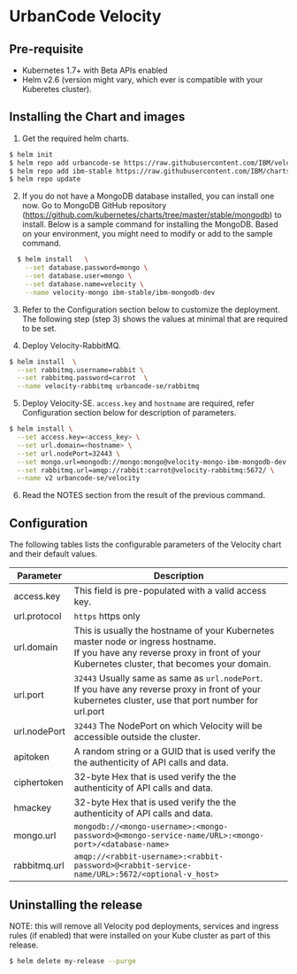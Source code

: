 # UrbanCode Velocity

## Pre-requisite

- Kubernetes 1.7+ with Beta APIs enabled
- Helm v2.6  (version might vary, which ever is compatible with your Kuberetes cluster).

## Installing the Chart and images

1. Get the required helm charts.

  ```sh
  $ helm init
  $ helm repo add urbancode-se https://raw.githubusercontent.com/IBM/velocity-se/master/kubernetes/repo
  $ helm repo add ibm-stable https://raw.githubusercontent.com/IBM/charts/master/repo/stable/
  $ helm repo update
  ```
2. If you do not have a MongoDB database installed, you can install one now. Go to MongoDB GitHub repository (https://github.com/kubernetes/charts/tree/master/stable/mongodb) to install. Below is a sample command for installing the MongoDB. Based on your environment, you might need to modify or add to the sample command.

  ```sh
    $ helm install   \
      --set database.password=mongo \
      --set database.user=mongo \
      --set database.name=velocity \
      --name velocity-mongo ibm-stable/ibm-mongodb-dev
  ```

3. Refer to the Configuration section below to customize the deployment. The following step (step 3) shows the values at minimal that are required to be set.

4. Deploy Velocity-RabbitMQ.

  ```sh
  $ helm install  \
    --set rabbitmq.username=rabbit \
    --set rabbitmq.password=carrot  \
    --name velocity-rabbitmq urbancode-se/rabbitmq
  ```

5. Deploy Velocity-SE. `access.key` and `hostname` are required, refer Configuration section below for description of parameters.

  ```sh
  $ helm install \
    --set access.key=<access_key> \
    --set url.domain=<hostname> \
    --set url.nodePort=32443 \
    --set mongo.url=mongodb://mongo:mongo@velocity-mongo-ibm-mongodb-dev:27017/admin \
    --set rabbitmq.url=amqp://rabbit:carrot@velocity-rabbitmq:5672/ \
    --name v2 urbancode-se/velocity
  ```

6. Read the NOTES section from the result of the previous command.

## Configuration

The following tables lists the configurable parameters of the Velocity chart and their default values.

Parameter                     | Description
----------------------------- | ---------------------------------------------------------------------------------------------------
access.key                    | This field is pre-populated with a valid access key.
url.protocol                  | `https` https only
url.domain                    | This is usually the hostname of your Kubernetes master node or ingress hostname. <br/>  If you have any reverse proxy in front of your Kubernetes cluster, that becomes your domain. <br/>
url.port                      | `32443` Usually same as same as `url.nodePort`. <br/>  If you have any reverse proxy in front of your kubernetes cluster, use that port number for url.port <br/>
url.nodePort                  | `32443` The NodePort on which Velocity will be accessible outside the cluster.
apitoken                      | A random string or a GUID that is used verify the the authenticity of API calls and data.
ciphertoken                   | 32-byte Hex that is used verify the the authenticity of API calls and data.
hmackey                       | 32-byte Hex that is used verify the the authenticity of API calls and data.
mongo.url                     | `mongodb://<mongo-username>:<mongo-password>@<mongo-service-name/URL>:<mongo-port>/<database-name>`
rabbitmq.url                  | `amqp://<rabbit-username>:<rabbit-password>@<rabbit-service-name/URL>:5672/<optional-v_host>`

## Uninstalling the release

NOTE: this will remove all Velocity pod deployments, services and ingress rules (if enabled) that were installed on your Kube cluster as part of this release.

```sh
$ helm delete my-release --purge
```
